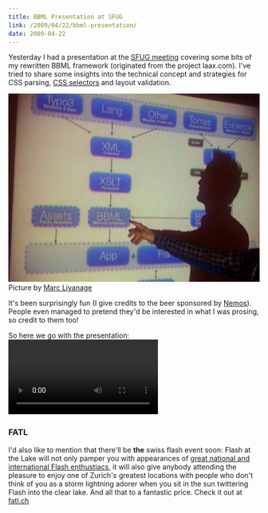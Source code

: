```yaml
---
title: BBML Presentation at SFUG
link: /2009/04/22/bbml-presentation/
date: 2009-04-22
---
```



Yesterday I had a presentation at the [SFUG meeting](http://www.sfug.ch/?p=123) covering some bits of my rewritten BBML framework (originated from the project laax.com). I've tried to share some insights into the technical concept and strategies for CSS parsing, [CSS selectors](http://en.wikipedia.org/wiki/CSS_selector) and layout validation.

![Sev presenting...](/uploads/2009/04/sfug-pres.jpg) Picture by [Marc Liyanage](http://www.entropy.ch/about/welcome.html)

It's been surprisingly fun (I give credits to the beer sponsored by [Nemos](http://www.nemos.ch/)). People even managed to pretend they'd be interested in what I was prosing, so credit to them too!

So here we go with the presentation:<br>
<video src="/uploads/2009/04/sfug-presentation-bbml-hq.m4v" controls></video>


### FATL

 I'd also like to mention that there'll be **the** swiss flash event soon: Flash at the Lake will not only pamper you with appearances of [great national and international Flash enthustiacs](http://fatl.ch/?page_id=16), it will also give anybody attending the pleasure to enjoy one of Zurich's greatest locations with people who don't think of you as a storm lightning adorer when you sit in the sun twittering Flash into the clear lake. And all that to a fantastic price. Check it out at [fatl.ch](http://fatl.ch)
